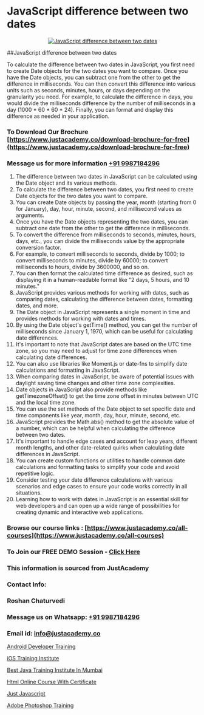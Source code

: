 # JavaScript difference between two dates

<p align="center">
  <a href="https://justacademy.co/course-detail/javascript-training">
    <img src="https://justacademy.co/storage2/course_image/1676636853_course_image.webp" alt="JavaScript difference between two dates">
  </a>
</p>
##JavaScript difference between two dates

To calculate the difference between two dates in JavaScript, you first need to create Date objects for the two dates you want to compare. Once you have the Date objects, you can subtract one from the other to get the difference in milliseconds. You can then convert this difference into various units such as seconds, minutes, hours, or days depending on the granularity you need. For example, to calculate the difference in days, you would divide the milliseconds difference by the number of milliseconds in a day (1000 * 60 * 60 * 24). Finally, you can format and display this difference as needed in your application.
### To Download Our Brochure [https://www.justacademy.co/download-brochure-for-free](https://www.justacademy.co/download-brochure-for-free)
### Message us for more information [+91 9987184296](https://api.whatsapp.com/send?phone=919987184296)
1) The difference between two dates in JavaScript can be calculated using the Date object and its various methods.
2) To calculate the difference between two dates, you first need to create Date objects for the two dates you want to compare.
3) You can create Date objects by passing the year, month (starting from 0 for January), day, hour, minute, second, and millisecond values as arguments.
4) Once you have the Date objects representing the two dates, you can subtract one date from the other to get the difference in milliseconds.
5) To convert the difference from milliseconds to seconds, minutes, hours, days, etc., you can divide the milliseconds value by the appropriate conversion factor.
6) For example, to convert milliseconds to seconds, divide by 1000; to convert milliseconds to minutes, divide by 60000; to convert milliseconds to hours, divide by 3600000, and so on.
7) You can then format the calculated time difference as desired, such as displaying it in a human-readable format like "2 days, 5 hours, and 10 minutes."
8) JavaScript provides various methods for working with dates, such as comparing dates, calculating the difference between dates, formatting dates, and more.
9) The Date object in JavaScript represents a single moment in time and provides methods for working with dates and times.
10) By using the Date object's getTime() method, you can get the number of milliseconds since January 1, 1970, which can be useful for calculating date differences.
11) It's important to note that JavaScript dates are based on the UTC time zone, so you may need to adjust for time zone differences when calculating date differences.
12) You can also use libraries like Moment.js or date-fns to simplify date calculations and formatting in JavaScript.
13) When comparing dates in JavaScript, be aware of potential issues with daylight saving time changes and other time zone complexities.
14) Date objects in JavaScript also provide methods like getTimezoneOffset() to get the time zone offset in minutes between UTC and the local time zone.
15) You can use the set methods of the Date object to set specific date and time components like year, month, day, hour, minute, second, etc.
16) JavaScript provides the Math.abs() method to get the absolute value of a number, which can be helpful when calculating the difference between two dates.
17) It's important to handle edge cases and account for leap years, different month lengths, and other date-related quirks when calculating date differences in JavaScript.
18) You can create custom functions or utilities to handle common date calculations and formatting tasks to simplify your code and avoid repetitive logic.
19) Consider testing your date difference calculations with various scenarios and edge cases to ensure your code works correctly in all situations.
20) Learning how to work with dates in JavaScript is an essential skill for web developers and can open up a wide range of possibilities for creating dynamic and interactive web applications.

### Browse our course links : [https://www.justacademy.co/all-courses](https://www.justacademy.co/all-courses) 
### To Join our FREE DEMO Session - [Click Here](https://www.justacademy.co/register-for-course-demo)


### This information is sourced from JustAcademy
### Contact Info:
### Roshan Chaturvedi
### Message us on Whatsapp: [+91 9987184296](https://api.whatsapp.com/send?phone=919987184296)
### Email id: [info@justacademy.co](mailto:info@justacademy.co)
                
[Android Developer Training](https://www.linkedin.com/pulse/android-developer-training-justacademy-cupertino-phlaf/)

[iOS Training Institute](0)

[Best Java Training Institute In Mumbai](https://medium.com/@mistersumit961/best-java-training-institute-in-mumbai-17c6b702baf8)

[Html Online Course With Certificate](https://medium.com/@roneet705/html-online-course-with-certificate-87f4dbad6e54)

[Just Javascript](https://justacademyin.github.io/justacademy/just-javascript)

[Adobe Photoshop Training](https://justacademyin.github.io/justacademy/adobe-photoshop-training)

